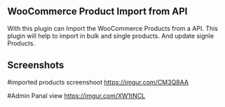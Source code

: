 
## WooCommerce Product Import from API

With this plugin can Import the WooCommerce Products from a API.
This plugin will help to import in bulk and single products. And update signle Products.



## Screenshots

#imported products screenshoot
https://imgur.com/CM3Q8AA

#Admin Panal view
https://imgur.com/XW1tNCL





